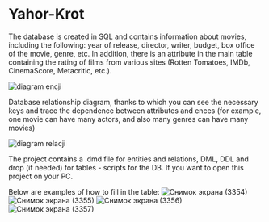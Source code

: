 # Yahor-Krot
The database is created in SQL and contains information about movies, including the following: year of release, director, writer, budget, box office of the movie, genre, etc. In addition, there is an attribute in the main table containing the rating of films from various sites (Rotten Tomatoes, IMDb, CinemaScore, Metacritic, etc.).

![diagram encji](https://github.com/user-attachments/assets/1857b65d-68d9-4b84-999f-573871f2c7f8)

Database relationship diagram, thanks to which you can see the necessary keys and trace the dependence between attributes and ences (for example, one movie can have many actors, and also many genres can have many movies)

![diagram relacji](https://github.com/user-attachments/assets/9a35bdd1-a071-4bef-bf0a-96a1c2600f29)

The project contains a .dmd file for entities and relations, DML, DDL and drop (if needed) for tables - scripts for the DB. If you want to open this project on your PC.

Below are examples of how to fill in the table:
![Снимок экрана (3354)](https://github.com/user-attachments/assets/23a91b48-1e1e-4712-8192-508e058a0659)
![Снимок экрана (3355)](https://github.com/user-attachments/assets/fc904949-a61a-44cb-bafe-8cff37f9665e)
![Снимок экрана (3356)](https://github.com/user-attachments/assets/c9d9e1ca-937f-4148-99b7-d1cecf3b7b7e)
![Снимок экрана (3357)](https://github.com/user-attachments/assets/48e16558-f669-409c-ae66-e2d39d1418e4)


